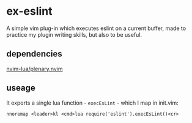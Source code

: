 # ex-eslint

A simple vim plug-in which executes eslint on a current buffer, made to practice my plugin writing skills, but also to be useful.

## dependencies

[nvim-lua/plenary.nvim](https://github.com/nvim-lua/plenary.nvim)

## useage

It exports a single lua function - `execEsLint` - which I map in init.vim:

```
nnoremap <leader>kl <cmd>lua require('eslint').execEsLint()<cr>
```
